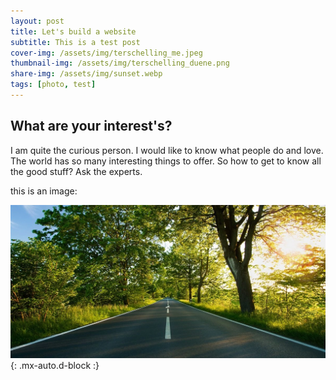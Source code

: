 ```yaml
---
layout: post
title: Let's build a website
subtitle: This is a test post
cover-img: /assets/img/terschelling_me.jpeg
thumbnail-img: /assets/img/terschelling_duene.png
share-img: /assets/img/sunset.webp
tags: [photo, test]
---
```


## What are your interest's?

I am quite the curious person.
I would like to know what people do and love.
The world has so many interesting things to offer.
So how to get to know all the good stuff?
Ask the experts.

this is an image:

![Crepe](/assets/img/path.webp){: .mx-auto.d-block :}
